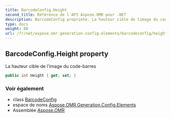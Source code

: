 ```yaml
---
title: BarcodeConfig.Height
second_title: Référence de l'API Aspose.OMR pour .NET
description: BarcodeConfig propriété. La hauteur cible de limage du codebarres
type: docs
weight: 60
url: /fr/net/aspose.omr.generation.config.elements/barcodeconfig/height/
---
```

## BarcodeConfig.Height property

La hauteur cible de l'image du code-barres

```csharp
public int Height { get; set; }
```

### Voir également

* class [BarcodeConfig](../)
* espace de noms [Aspose.OMR.Generation.Config.Elements](../../barcodeconfig/)
* Assemblée [Aspose.OMR](../../../)



